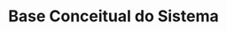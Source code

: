 ---
layout: default
title: Base Conceitual do Sistema
parent: Prontuário Eletrônico do Cidadão v5.0
nav_order: 9
has_children: false
has_toc: true
last_modified_date: "26/02/2023"
---